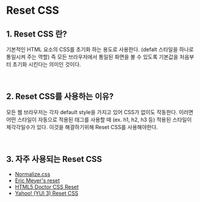 # Reset CSS

## 1. Reset CSS 란?

기본적인 HTML 요소의 CSS를 초기화 하는 용도로 사용한다. (defalt 스타일을 하나로 통일시켜 주는 역할) 즉 모든 브라우저에서 통일된 화면을 볼 수 있도록 기본값을 처음부터 초기화 시킨다는 의미인 것이다.

<br />

## 2. Reset CSS를 사용하는 이유?

모든 웹 브라우저는 각자 default style을 가지고 있어 CSS가 없이도 작동한다. 이러면 어떤 스타일이 자동으로 적용된 태그를 사용할 때 (ex. h1, h2, h3 등) 적용된 스타일이 제각각일수가 있다. 이것을 해결하기위해 Reset CSS를 사용해야한다.

<br />

## 3. 자주 사용되는 Reset CSS

- [Normalize.css](https://github.com/necolas/normalize.css)
- [Eric Meyer's reset](http://meyerweb.com/eric/tools/css/reset/)
- [HTML5 Doctor CSS Reset](https://html5doctor.com/html-5-reset-stylesheet/)
- [Yahoo! (YUI 3) Reset CSS](https://yuilibrary.com/yui/docs/cssreset/)

